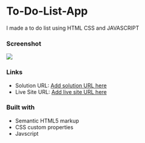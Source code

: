 # To-Do-List-App
I made a to do list using HTML CSS and JAVASCRIPT

### Screenshot

![](images/screenshot.png)


### Links

- Solution URL: [Add solution URL here](https://github.com/Teke111/To-Do-List-App.git)
- Live Site URL: [Add live site URL here](https://your-live-site-url.com)

### Built with

- Semantic HTML5 markup
- CSS custom properties
- Javscript
